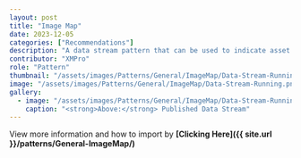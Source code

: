 ```yaml
---
layout: post
title: "Image Map"
date: 2023-12-05
categories: ["Recommendations"]
description: "A data stream pattern that can be used to indicate asset status using recommendations and the data from recommendations."
contributor: "XMPro"
role: "Pattern"
thumbnail: "/assets/images/Patterns/General/ImageMap/Data-Stream-Running.png"
image: "/assets/images/Patterns/General/ImageMap/Data-Stream-Running.png"
gallery:
  - image: "/assets/images/Patterns/General/ImageMap/Data-Stream-Running.png"
    caption: "<strong>Above:</strong> Published Data Stream"
---
```


View more information and how to import by <strong>[Clicking Here]({{ site.url }}/patterns/General-ImageMap/)</strong>